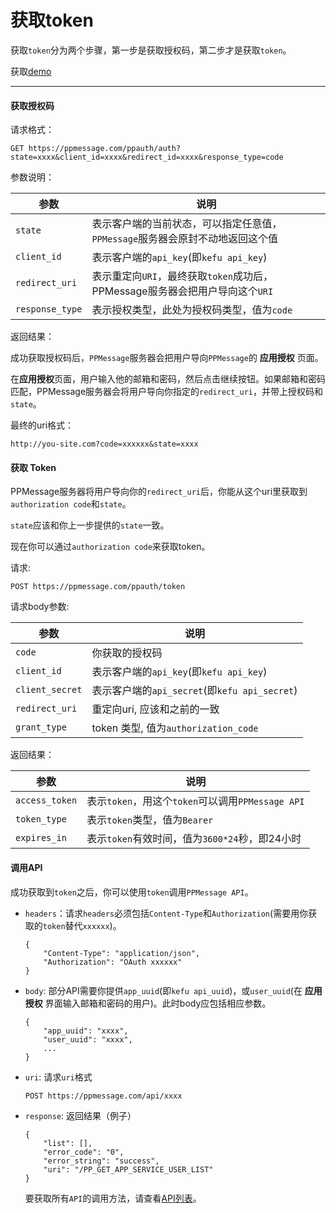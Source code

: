 # 获取token

获取`token`分为两个步骤，第一步是获取授权码，第二步才是获取`token`。

获取[demo](https://github.com/PPMESSAGE/ppmessage/tree/master/ppmessage/ppauth/demo)

---

#### 获取授权码 

请求格式：

```
GET https://ppmessage.com/ppauth/auth?state=xxxx&client_id=xxxx&redirect_id=xxxx&response_type=code
```

参数说明：

参数              | 说明
-----------------|-----------
`state`          | 表示客户端的当前状态，可以指定任意值，`PPMessage`服务器会原封不动地返回这个值
`client_id`      | 表示客户端的`api_key`(即`kefu api_key`)
`redirect_uri`   | 表示重定向`URI`，最终获取`token`成功后，PPMessage服务器会把用户导向这个`URI`
`response_type`  | 表示授权类型，此处为授权码类型，值为`code`

返回结果：

成功获取授权码后，`PPMessage`服务器会把用户导向`PPMessage`的 **应用授权** 页面。

在**应用授权**页面，用户输入他的邮箱和密码，然后点击继续按钮。如果邮箱和密码匹配，PPMessage服务器会将用户导向你指定的`redirect_uri`，并带上授权码和`state`。

最终的uri格式：
```
http://you-site.com?code=xxxxxx&state=xxxx
```

#### 获取 Token

PPMessage服务器将用户导向你的`redirect_uri`后，你能从这个uri里获取到`authorization code`和`state`。

`state`应该和你上一步提供的`state`一致。

现在你可以通过`authorization code`来获取token。

请求: 

```
POST https://ppmessage.com/ppauth/token
```

请求body参数:

参数               | 说明
------------------|-------------------------
`code`            | 你获取的授权码
`client_id`       | 表示客户端的`api_key`(即`kefu api_key`)
`client_secret`   | 表示客户端的`api_secret`(即`kefu api_secret`)
`redirect_uri`    | 重定向uri, 应该和之前的一致
`grant_type`      | token 类型, 值为`authorization_code`


返回结果：

参数              | 说明
-----------------|-------------
`access_token`   | 表示`token`，用这个`token`可以调用`PPMessage API`
`token_type`     | 表示`token`类型，值为`Bearer`
`expires_in`     | 表示`token`有效时间，值为`3600*24`秒，即24小时

#### 调用API

成功获取到`token`之后，你可以使用`token`调用`PPMessage API`。

* `headers`：请求`headers`必须包括`Content-Type`和`Authorization`(需要用你获取的`token`替代`xxxxxx`)。
  ```
  {
      "Content-Type": "application/json",
      "Authorization": "OAuth xxxxxx"
  }
  ```
  
* `body`: 部分API需要你提供`app_uuid`(即`kefu api_uuid`)，或`user_uuid`(在 **应用授权** 界面输入邮箱和密码的用户)。此时body应包括相应参数。
  ```
  {
      "app_uuid": "xxxx",
      "user_uuid": "xxxx",
      ...
  }
  ```

* `uri`: 请求`uri`格式
  ```
  POST https://ppmessage.com/api/xxxx
  ```
 
* `response`: 返回结果（例子）
  ```
  {
      "list": [],
      "error_code": "0",
      "error_string": "success",
      "uri": "/PP_GET_APP_SERVICE_USER_LIST"
  }
  ```
  
  要获取所有`API`的调用方法，请查看[API列表](./api/README.md)。
